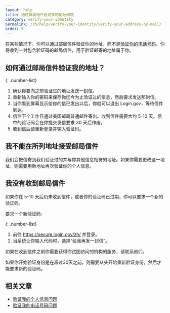 ```yaml
---
layout: help
title: 通过邮局信件验证我的地址问题
category: verify-your-identity
permalink: /zh/help/verify-your-identity/verify-your-address-by-mail/
order: 5
---
```


在某些情况下，你可以通过邮局信件验证你的地址，而不是[验证你的电话号码](/zh/help/verify-your-identity/phone-number/)。你将收到一封包含验证码的邮局信件，用于验证邮寄的地址属于你。

## 如何通过邮局信件验证我的地址？

{: .number-list}

1. 确认你要向之前验证过的地址发送一封信。
1. 重新输入你的密码来保存你迄今为止验证过的信息，然后要求发送那封信。
1. 当你看到屏幕显示给你的信已发出以后，你就可以退出 Login.gov，等待信件到达。
1. 信件下个工作日通过美国邮局普通邮件寄出。收到信件需要大约 5-10 天。信中的验证码会在你提交发信要求 30 天后作废。
1. 收到信后请重新登录并输入验证码。

## 我不能在所列地址接受邮局信件

我们会把信寄到我们验证过的并与你其他信息相符的地址。如果你需要更改这一地址，则需要用新地址再次验证你的个人信息。

## 我没有收到邮局信件

如果你在 5-10 天后仍未收到信件，或者你的验证码已过期，你可以要求一个新的验证码。

要求一个新验证码:

{: .number-list}
1. 前往 <https://secure.login.gov/zh/> 并登录。
1. 当系统让你输入代码时，选择“给我再发一封信”。

如果在收到信件之前你需要获得你试图访问的机构的服务，请联系他们。

如果你开始验证身份是在超过30天之前，则需要从头开始重新验证身份，然后才能要求新的验证码。

## 相关文章

* [验证我的个人信息问题](/zh/help/verify-your-identity/issues-verifying-my-personal-information/)
* [验证我的电话号码问题](/zh/help/verify-your-identity/phone-number/)
